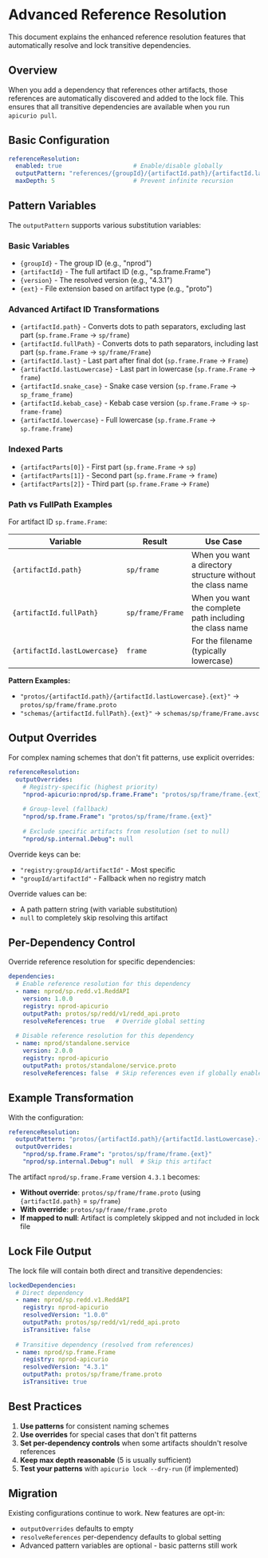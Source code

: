 # Advanced Reference Resolution

This document explains the enhanced reference resolution features that automatically resolve and lock transitive dependencies.

## Overview

When you add a dependency that references other artifacts, those references are automatically discovered and added to the lock file. This ensures that all transitive dependencies are available when you run `apicurio pull`.

## Basic Configuration

```yaml
referenceResolution:
  enabled: true                    # Enable/disable globally
  outputPattern: "references/{groupId}/{artifactId.path}/{artifactId.lastLowercase}.{ext}"
  maxDepth: 5                      # Prevent infinite recursion
```

## Pattern Variables

The `outputPattern` supports various substitution variables:

### Basic Variables
- `{groupId}` - The group ID (e.g., "nprod")
- `{artifactId}` - The full artifact ID (e.g., "sp.frame.Frame")  
- `{version}` - The resolved version (e.g., "4.3.1")
- `{ext}` - File extension based on artifact type (e.g., "proto")

### Advanced Artifact ID Transformations
- `{artifactId.path}` - Converts dots to path separators, excluding last part (`sp.frame.Frame` → `sp/frame`)
- `{artifactId.fullPath}` - Converts dots to path separators, including last part (`sp.frame.Frame` → `sp/frame/Frame`)
- `{artifactId.last}` - Last part after final dot (`sp.frame.Frame` → `Frame`)
- `{artifactId.lastLowercase}` - Last part in lowercase (`sp.frame.Frame` → `frame`)
- `{artifactId.snake_case}` - Snake case version (`sp.frame.Frame` → `sp_frame_frame`)
- `{artifactId.kebab_case}` - Kebab case version (`sp.frame.Frame` → `sp-frame-frame`)
- `{artifactId.lowercase}` - Full lowercase (`sp.frame.Frame` → `sp.frame.frame`)

### Indexed Parts
- `{artifactParts[0]}` - First part (`sp.frame.Frame` → `sp`)
- `{artifactParts[1]}` - Second part (`sp.frame.Frame` → `frame`)
- `{artifactParts[2]}` - Third part (`sp.frame.Frame` → `Frame`)

### Path vs FullPath Examples

For artifact ID `sp.frame.Frame`:

| Variable | Result | Use Case |
|----------|--------|-----------|
| `{artifactId.path}` | `sp/frame` | When you want a directory structure without the class name |
| `{artifactId.fullPath}` | `sp/frame/Frame` | When you want the complete path including the class name |
| `{artifactId.lastLowercase}` | `frame` | For the filename (typically lowercase) |

**Pattern Examples:**
- `"protos/{artifactId.path}/{artifactId.lastLowercase}.{ext}"` → `protos/sp/frame/frame.proto`
- `"schemas/{artifactId.fullPath}.{ext}"` → `schemas/sp/frame/Frame.avsc`

## Output Overrides

For complex naming schemes that don't fit patterns, use explicit overrides:

```yaml
referenceResolution:
  outputOverrides:
    # Registry-specific (highest priority)
    "nprod-apicurio:nprod/sp.frame.Frame": "protos/sp/frame/frame.{ext}"
    
    # Group-level (fallback)
    "nprod/sp.frame.Frame": "protos/sp/frame/frame.{ext}"
    
    # Exclude specific artifacts from resolution (set to null)
    "nprod/sp.internal.Debug": null
```

Override keys can be:
- `"registry:groupId/artifactId"` - Most specific
- `"groupId/artifactId"` - Fallback when no registry match

Override values can be:
- A path pattern string (with variable substitution)
- `null` to completely skip resolving this artifact

## Per-Dependency Control

Override reference resolution for specific dependencies:

```yaml
dependencies:
  # Enable reference resolution for this dependency
  - name: nprod/sp.redd.v1.ReddAPI
    version: 1.0.0
    registry: nprod-apicurio
    outputPath: protos/sp/redd/v1/redd_api.proto
    resolveReferences: true   # Override global setting
    
  # Disable reference resolution for this dependency  
  - name: nprod/standalone.service
    version: 2.0.0
    registry: nprod-apicurio
    outputPath: protos/standalone/service.proto
    resolveReferences: false  # Skip references even if globally enabled
```

## Example Transformation

With the configuration:
```yaml
referenceResolution:
  outputPattern: "protos/{artifactId.path}/{artifactId.lastLowercase}.{ext}"
  outputOverrides:
    "nprod/sp.frame.Frame": "protos/sp/frame/frame.{ext}"
    "nprod/sp.internal.Debug": null  # Skip this artifact
```

The artifact `nprod/sp.frame.Frame` version `4.3.1` becomes:
- **Without override**: `protos/sp/frame/frame.proto` (using `{artifactId.path}` = `sp/frame`)
- **With override**: `protos/sp/frame/frame.proto`
- **If mapped to null**: Artifact is completely skipped and not included in lock file

## Lock File Output

The lock file will contain both direct and transitive dependencies:

```yaml
lockedDependencies:
  # Direct dependency
  - name: nprod/sp.redd.v1.ReddAPI
    registry: nprod-apicurio
    resolvedVersion: "1.0.0"
    outputPath: protos/sp/redd/v1/redd_api.proto
    isTransitive: false
    
  # Transitive dependency (resolved from references)
  - name: nprod/sp.frame.Frame  
    registry: nprod-apicurio
    resolvedVersion: "4.3.1"
    outputPath: protos/sp/frame/frame.proto
    isTransitive: true
```

## Best Practices

1. **Use patterns** for consistent naming schemes
2. **Use overrides** for special cases that don't fit patterns
3. **Set per-dependency controls** when some artifacts shouldn't resolve references
4. **Keep max depth reasonable** (5 is usually sufficient)
5. **Test your patterns** with `apicurio lock --dry-run` (if implemented)

## Migration

Existing configurations continue to work. New features are opt-in:
- `outputOverrides` defaults to empty
- `resolveReferences` per-dependency defaults to global setting
- Advanced pattern variables are optional - basic patterns still work
